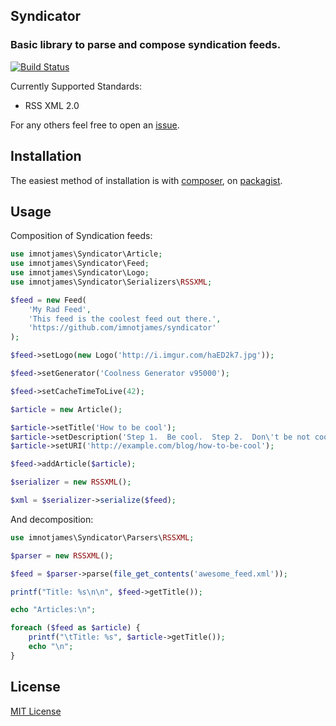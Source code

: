 ## Syndicator

### Basic library to parse and compose syndication feeds.

[![Build Status](https://travis-ci.org/imnotjames/syndicator.svg?branch=master)](https://travis-ci.org/imnotjames/syndicator)

Currently Supported Standards:

* RSS XML 2.0

For any others feel free to open an [issue](https://github.com/imnotjames/syndicator/issues).

## Installation

The easiest method of installation is with [composer](http://getcomposer.org), on [packagist](https://packagist.org/packages/imnotjames/syndicator).

## Usage

Composition of Syndication feeds:

```php
use imnotjames\Syndicator\Article;
use imnotjames\Syndicator\Feed;
use imnotjames\Syndicator\Logo;
use imnotjames\Syndicator\Serializers\RSSXML;

$feed = new Feed(
	'My Rad Feed',
	'This feed is the coolest feed out there.',
	'https://github.com/imnotjames/syndicator'
);

$feed->setLogo(new Logo('http://i.imgur.com/haED2k7.jpg'));

$feed->setGenerator('Coolness Generator v95000');

$feed->setCacheTimeToLive(42);

$article = new Article();

$article->setTitle('How to be cool');
$article->setDescription('Step 1.  Be cool.  Step 2.  Don\'t be not cool.');
$article->setURI('http://example.com/blog/how-to-be-cool');

$feed->addArticle($article);

$serializer = new RSSXML();

$xml = $serializer->serialize($feed);
```

And decomposition:
```php
use imnotjames\Syndicator\Parsers\RSSXML;

$parser = new RSSXML();

$feed = $parser->parse(file_get_contents('awesome_feed.xml'));

printf("Title: %s\n\n", $feed->getTitle());

echo "Articles:\n";

foreach ($feed as $article) {
	printf("\tTitle: %s", $article->getTitle());
	echo "\n";
}
```

## License

[MIT License](http://opensource.org/licenses/MIT)
